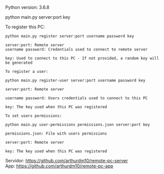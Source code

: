 Python version: 3.6.8

python main.py server:port key

To register this PC:

```
python main.py register server:port username password key

server:port: Remote server
username password: Credentials used to connect to remote server

key: Used to connect to this PC - If not provided, a random key will be generated
```
```
To register a user:

python main.py register-user server:port username password key

server:port: Remote server

username password: Users credentials used to connect to this PC

key: The key used when this PC was registered
```
```
To set users permissions:

python main.py user-permissions permissions.json server:port key

permissions.json: File with users permissions

server:port: Remote server

key: The key used when this PC was registered
```

Servidor: https://github.com/arthurdm10/remote-pc-server  
App: https://github.com/arthurdm10/remote-pc-app
